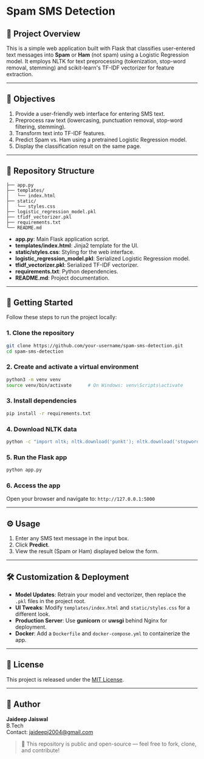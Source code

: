 
# Spam SMS Detection

## 📝 Project Overview
This is a simple web application built with Flask that classifies user-entered text messages into **Spam** or **Ham** (not spam) using a Logistic Regression model. It employs NLTK for text preprocessing (tokenization, stop-word removal, stemming) and scikit-learn's TF-IDF vectorizer for feature extraction.

---

## 🎯 Objectives
1. Provide a user-friendly web interface for entering SMS text.  
2. Preprocess raw text (lowercasing, punctuation removal, stop-word filtering, stemming).  
3. Transform text into TF-IDF features.  
4. Predict Spam vs. Ham using a pretrained Logistic Regression model.  
5. Display the classification result on the same page.

---

## 📁 Repository Structure
```
├── app.py
├── templates/
│   └── index.html
├── static/
│   └── styles.css
├── logistic_regression_model.pkl
├── tfidf_vectorizer.pkl
├── requirements.txt
└── README.md
```

- **app.py**: Main Flask application script.  
- **templates/index.html**: Jinja2 template for the UI.  
- **static/styles.css**: Styling for the web interface.  
- **logistic_regression_model.pkl**: Serialized Logistic Regression model.  
- **tfidf_vectorizer.pkl**: Serialized TF-IDF vectorizer.  
- **requirements.txt**: Python dependencies.  
- **README.md**: Project documentation.

---

## 🚀 Getting Started
Follow these steps to run the project locally:

### 1. Clone the repository
```bash
git clone https://github.com/your-username/spam-sms-detection.git
cd spam-sms-detection
```

### 2. Create and activate a virtual environment
```bash
python3 -m venv venv
source venv/bin/activate      # On Windows: venv\Scripts\activate
```

### 3. Install dependencies
```bash
pip install -r requirements.txt
```

### 4. Download NLTK data
```bash
python -c "import nltk; nltk.download('punkt'); nltk.download('stopwords')"
```

### 5. Run the Flask app
```bash
python app.py
```

### 6. Access the app
Open your browser and navigate to: `http://127.0.0.1:5000`

---

## ⚙️ Usage
1. Enter any SMS text message in the input box.  
2. Click **Predict**.  
3. View the result (Spam or Ham) displayed below the form.

---

## 🛠️ Customization & Deployment
- **Model Updates**: Retrain your model and vectorizer, then replace the `.pkl` files in the project root.  
- **UI Tweaks**: Modify `templates/index.html` and `static/styles.css` for a different look.  
- **Production Server**: Use **gunicorn** or **uwsgi** behind Nginx for deployment.  
- **Docker**: Add a `Dockerfile` and `docker-compose.yml` to containerize the app.

---

## 📜 License
This project is released under the [MIT License](LICENSE).

---

## 👤 Author
**Jaideep Jaiswal**  
B.Tech  
Contact: jaideepj2004@gmail.com  

> 🚀 This repository is public and open-source — feel free to fork, clone, and contribute!
```

